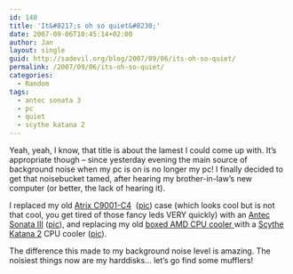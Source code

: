 ```yaml
---
id: 140
title: 'It&#8217;s oh so quiet&#8230;'
date: 2007-09-06T10:45:14+02:00
author: Jan
layout: single
guid: http://sadevil.org/blog/2007/09/06/its-oh-so-quiet/
permalink: /2007/09/06/its-oh-so-quiet/
categories:
  - Random
tags:
  - antec sonata 3
  - pc
  - quiet
  - scythe katana 2
---
```

Yeah, yeah, I know, that title is about the lamest I could come up with. It&#8217;s appropriate though &#8211; since yesterday evening the main source of background noise when my pc is on is no longer my pc! I finally decided to get that noisebucket tamed, after hearing my brother-in-law&#8217;s new computer (or better, the lack of hearing it).

I replaced my old <a href="http://www.aone.co.uk/ProdInfo.ASP?ProductID=44" target="_blank">Atrix C9001-C4</a>  (<a href="/assets/images/2007/09/atrix.jpg" target="_blank">pic</a>) case (which looks cool but is not that cool, you get tired of those fancy leds VERY quickly) with an <a href="http://www.antec.com/us/productDetails.php?ProdID=15137" target="_blank">Antec Sonata III</a> (<a href="/assets/images/2007/09/sonataIII.jpg" target="_blank">pic</a>), and replacing my old <a href="/assets/images/2007/09/amd_boxed.jpg" target="_blank">boxed AMD CPU cooler </a> with a <a href="http://www.scythe-usa.com/product/cpu/030/scktn2000_detail.html" target="_blank">Scythe Katana 2</a> CPU cooler (<a href="/assets/images/2007/09/scythe_katana_2.jpg" target="_blank">pic</a>).

The difference this made to my background noise level is amazing. The noisiest things now are my harddisks&#8230; let&#8217;s go find some mufflers!
